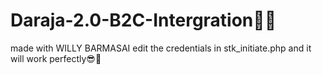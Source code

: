 # Daraja-2.0-B2C-Intergration👨‍💻
made with WILLY BARMASAI
edit the credentials in stk_initiate.php and it will work perfectly😎🌈

